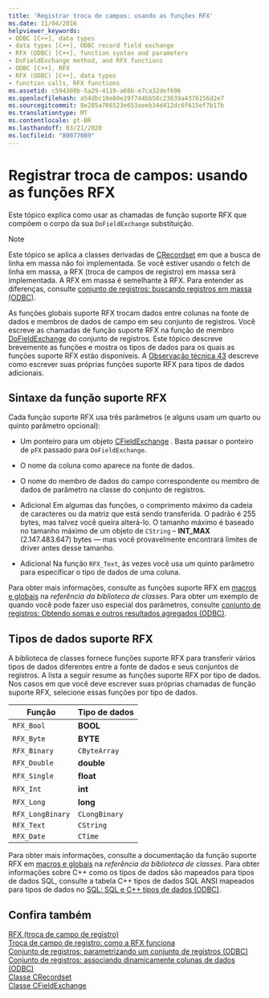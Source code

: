 ```yaml
---
title: 'Registrar troca de campos: usando as funções RFX'
ms.date: 11/04/2016
helpviewer_keywords:
- ODBC [C++], data types
- data types [C++], ODBC record field exchange
- RFX (ODBC) [C++], function syntax and parameters
- DoFieldExchange method, and RFX functions
- ODBC [C++], RFX
- RFX (ODBC) [C++], data types
- function calls, RFX functions
ms.assetid: c594300b-5a29-4119-a68b-e7ca32def696
ms.openlocfilehash: a54dbc10e80e19f744bb58c23639a4376156d2e7
ms.sourcegitcommit: 8e285a766523e653aeeb34d412dc6f615ef7b17b
ms.translationtype: MT
ms.contentlocale: pt-BR
ms.lasthandoff: 03/21/2020
ms.locfileid: "80077089"
---
```

# <a name="record-field-exchange-using-the-rfx-functions"></a>Registrar troca de campos: usando as funções RFX

Este tópico explica como usar as chamadas de função suporte RFX que compõem o corpo da sua `DoFieldExchange` substituição.

> [!NOTE]
>  Este tópico se aplica a classes derivadas de [CRecordset](../../mfc/reference/crecordset-class.md) em que a busca de linha em massa não foi implementada. Se você estiver usando o fetch de linha em massa, a RFX (troca de campos de registro) em massa será implementada. A RFX em massa é semelhante à RFX. Para entender as diferenças, consulte [conjunto de registros: buscando registros em massa (ODBC)](../../data/odbc/recordset-fetching-records-in-bulk-odbc.md).

As funções globais suporte RFX trocam dados entre colunas na fonte de dados e membros de dados de campo em seu conjunto de registros. Você escreve as chamadas de função suporte RFX na função de membro [DoFieldExchange](../../mfc/reference/crecordset-class.md#dofieldexchange) do conjunto de registros. Este tópico descreve brevemente as funções e mostra os tipos de dados para os quais as funções suporte RFX estão disponíveis. A [Observação técnica 43](../../mfc/tn043-rfx-routines.md) descreve como escrever suas próprias funções suporte RFX para tipos de dados adicionais.

##  <a name="rfx-function-syntax"></a><a name="_core_rfx_function_syntax"></a>Sintaxe da função suporte RFX

Cada função suporte RFX usa três parâmetros (e alguns usam um quarto ou quinto parâmetro opcional):

- Um ponteiro para um objeto [CFieldExchange](../../mfc/reference/cfieldexchange-class.md) . Basta passar o ponteiro de `pFX` passado para `DoFieldExchange`.

- O nome da coluna como aparece na fonte de dados.

- O nome do membro de dados do campo correspondente ou membro de dados de parâmetro na classe do conjunto de registros.

- Adicional Em algumas das funções, o comprimento máximo da cadeia de caracteres ou da matriz que está sendo transferida. O padrão é 255 bytes, mas talvez você queira alterá-lo. O tamanho máximo é baseado no tamanho máximo de um objeto de `CString` – **INT_MAX** (2.147.483.647) bytes — mas você provavelmente encontrará limites de driver antes desse tamanho.

- Adicional Na função `RFX_Text`, às vezes você usa um quinto parâmetro para especificar o tipo de dados de uma coluna.

Para obter mais informações, consulte as funções suporte RFX em [macros e globais](../../mfc/reference/mfc-macros-and-globals.md) na *referência da biblioteca de classes*. Para obter um exemplo de quando você pode fazer uso especial dos parâmetros, consulte [conjunto de registros: Obtendo somas e outros resultados agregados (ODBC)](../../data/odbc/recordset-obtaining-sums-and-other-aggregate-results-odbc.md).

##  <a name="rfx-data-types"></a><a name="_core_rfx_data_types"></a>Tipos de dados suporte RFX

A biblioteca de classes fornece funções suporte RFX para transferir vários tipos de dados diferentes entre a fonte de dados e seus conjuntos de registros. A lista a seguir resume as funções suporte RFX por tipo de dados. Nos casos em que você deve escrever suas próprias chamadas de função suporte RFX, selecione essas funções por tipo de dados.

|Função|Tipo de dados|
|--------------|---------------|
|`RFX_Bool`|**BOOL**|
|`RFX_Byte`|**BYTE**|
|`RFX_Binary`|`CByteArray`|
|`RFX_Double`|**double**|
|`RFX_Single`|**float**|
|`RFX_Int`|**int**|
|`RFX_Long`|**long**|
|`RFX_LongBinary`|`CLongBinary`|
|`RFX_Text`|`CString`|
|`RFX_Date`|`CTime`|

Para obter mais informações, consulte a documentação da função suporte RFX em [macros e globais](../../mfc/reference/mfc-macros-and-globals.md) na *referência da biblioteca de classes*. Para obter informações sobre C++ como os tipos de dados são mapeados para tipos de dados SQL, consulte a tabela C++ tipos de dados SQL ANSI mapeados para tipos de dados no [SQL: SQL e C++ tipos de dados (ODBC)](../../data/odbc/sql-sql-and-cpp-data-types-odbc.md).

## <a name="see-also"></a>Confira também

[RFX (troca de campo de registro)](../../data/odbc/record-field-exchange-rfx.md)<br/>
[Troca de campo de registro: como a RFX funciona](../../data/odbc/record-field-exchange-how-rfx-works.md)<br/>
[Conjunto de registros: parametrizando um conjunto de registros (ODBC)](../../data/odbc/recordset-parameterizing-a-recordset-odbc.md)<br/>
[Conjunto de registros: associando dinamicamente colunas de dados (ODBC)](../../data/odbc/recordset-dynamically-binding-data-columns-odbc.md)<br/>
[Classe CRecordset](../../mfc/reference/crecordset-class.md)<br/>
[Classe CFieldExchange](../../mfc/reference/cfieldexchange-class.md)